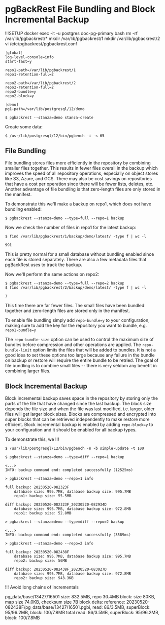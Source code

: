# pgBackRest File Bundling and Block Incremental Backup

!!!SETUP
docker exec -it -u postgres doc-pg-primary bash
rm -rf /var/lib/pgbackrest/*
mkdir /var/lib/pgbackrest/1
mkdir /var/lib/pgbackrest/2
vi /etc/pgbackrest/pgbackrest.conf

```
[global]
log-level-console=info
start-fast=y

repo1-path=/var/lib/pgbackrest/1
repo1-retention-full=2

repo2-path=/var/lib/pgbackrest/2
repo2-retention-full=2
repo2-bundle=y
repo2-block=y

[demo]
pg1-path=/var/lib/postgresql/12/demo
```

```
$ pgbackrest --stanza=demo stanza-create
```

Create some data:
```
$ /usr/lib/postgresql/12/bin/pgbench -i -s 65
```

## File Bundling

File bundling stores files more efficiently in the repository by combining smaller files together. This results in fewer files overall in the backup which improves the speed of all repository operations, especially on object stores like S3, Azure, and GCS. There may also be cost savings on repositories that have a cost per operation since there will be fewer lists, deletes, etc. Another advantage of file bundling is that zero-length files are only stored in the manifest.

To demonstrate this we'll make a backup on repo1, which does not have bundling enabled:
```
$ pgbackrest --stanza=demo --type=full --repo=1 backup
```
Now we check the number of files in repo1 for the latest backup:
```
$ find /var/lib/pgbackrest/1/backup/demo/latest/ -type f | wc -l

991
```
This is pretty normal for a small database without bundling enabled since each file is stored separately. There are also a few metadata files that pgBackRest uses to track the backup.

Now we'll perform the same actions on repo2:
```
$ pgbackrest --stanza=demo --type=full --repo=2 backup
$ find /var/lib/pgbackrest/2/backup/demo/latest/ -type f | wc -l

7
```
This time there are far fewer files. The small files have been bundled together and zero-length files are stored only in the manifest.

To enable file bundling simply add `repo-bundle=y` to your configuration, making sure to add the key for the repository you want to bundle, e.g. `repo1-bundle=y`

The `repo-bundle-size` option can be used to control the maximum size of bundles before compression and other operations are applied.
The `repo-bundle-limit` option limits the files that will be added to bundles. It is not a good idea to set these options too large because any failure in the bundle on backup or restore will require the entire bundle to be retried. The goal of file bundling is to combine small files -- there is very seldom any benefit in combining larger files.

## Block Incremental Backup

Block incremental backup saves space in the repository by storing only the parts of the file that have changed since the last backup. The block size depends the file size and when the file was last modified, i.e. larger, older files will get larger block sizes. Blocks are compressed and encrypted into super blocks that can be retrieved independently to make restore more efficient. Block incremental backup is enabled by adding `repo-block=y` to your configuration and it should be enabled for all backup types.

To demonstrate this, we !!!
```
$ /usr/lib/postgresql/12/bin/pgbench -n -b simple-update -t 100
```

```
$ pgbackrest --stanza=demo --type=diff --repo=1 backup

<...>
INFO: backup command end: completed successfully (12525ms)
```

```
> pgbackrest --stanza=demo --repo=1 info

full backup: 20230520-082323F
    database size: 995.7MB, database backup size: 995.7MB
    repo1: backup size: 55.5MB

diff backup: 20230520-082323F_20230520-082934D
    database size: 995.7MB, database backup size: 972.8MB
    repo1: backup size: 52.8MB
```

```
> pgbackrest --stanza=demo --type=diff --repo=2 backup

<...>
INFO: backup command end: completed successfully (3589ms)
```

```
> pgbackrest --stanza=demo --repo=2 info

full backup: 20230520-082438F
    database size: 995.7MB, database backup size: 995.7MB
    repo2: backup size: 56MB

diff backup: 20230520-082438F_20230520-083027D
    database size: 995.7MB, database backup size: 972.8MB
    repo2: backup size: 943.3KB
```
!!! Avoid long chains of incrementals

pg_data/base/13427/16501
    size: 832.5MB, repo 30.4MB
    block: size 80KB, map size 74.0KB, checksum size 7B
    block delta:
    reference: 20230520-082438F/pg_data/base/13427/16501.pgbi, read: 86/3.5MB, superBlock: 95/96.2MB, block: 100/7.8MB
    total read: 86/3.5MB, superBlock: 95/96.2MB, block: 100/7.8MB
